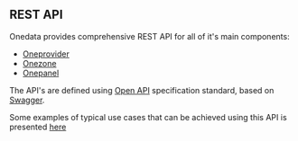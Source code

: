 ## REST API

Onedata provides comprehensive REST API for all of it's main components:
* [Oneprovider](doc/advanced/rest/oneprovider-rest.md)
* [Onezone](doc/advanced/rest/onezone-rest.md)
* [Onepanel](doc/advanced/rest/onepanel-rest.md)

The API's are defined using [Open API](https://openapis.org/) specification standard, based on [Swagger](http://swagger.io/).

Some examples of typical use cases that can be achieved using this API
is presented [here](doc/advanced/rest/examples.md)